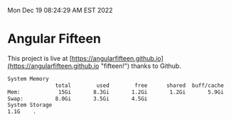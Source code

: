 Mon Dec 19 08:24:29 AM EST 2022

# Angular Fifteen


This project is live at [https://angularfifteen.github.io](https://angularfifteen.github.io "fifteen!") thanks to Github.

```bash
System Memory
               total        used        free      shared  buff/cache   available
Mem:            15Gi       8.3Gi       1.2Gi       1.2Gi       5.9Gi       5.5Gi
Swap:          8.0Gi       3.5Gi       4.5Gi
System Storage
1.1G	.
```
```bash
